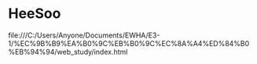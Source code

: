 # HeeSoo

file:///C:/Users/Anyone/Documents/EWHA/E3-1/%EC%9B%B9%EA%B0%9C%EB%B0%9C%EC%8A%A4%ED%84%B0%EB%94%94/web_study/index.html
